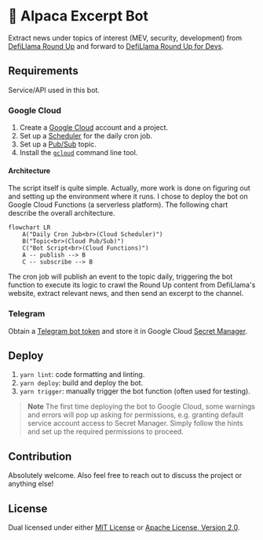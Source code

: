 # 🦙 Alpaca Excerpt Bot

Extract news under topics of interest (MEV, security, development) from [DefiLlama Round Up](https://defillama.com/roundup) and forward to [DefiLlama Round Up for Devs](https://t.me/defillama_roundup_dev).

## Requirements

Service/API used in this bot.

### Google Cloud

1.  Create a [Google Cloud](https://cloud.google.com) account and a project.
2.  Set up a [Scheduler](https://cloud.google.com/secret-manager/docs/create-secret) for the daily
    cron job.
3.  Set up a [Pub/Sub](https://cloud.google.com/pubsub/docs/publish-receive-messages-console) topic.
4.  Install the [`gcloud`](https://cloud.google.com/sdk/gcloud) command line tool.

#### Architecture

The script itself is quite simple. Actually, more work is done on figuring out and setting up the
environment where it runs. I chose to deploy the bot on Google Cloud Functions (a serverless
platform). The following chart describe the overall architecture.

```mermaid
flowchart LR
    A("Daily Cron Jub<br>(Cloud Scheduler)")
    B("Topic<br>(Cloud Pub/Sub)")
    C("Bot Script<br>(Cloud Functions)")
    A -- publish --> B
    C -- subscribe --> B
```

The cron job will publish an event to the topic daily, triggering the bot function to execute its
logic to crawl the Round Up content from DefiLlama's website, extract relevant news, and then send
an excerpt to the channel.

### Telegram

Obtain a [Telegram bot token](https://core.telegram.org/bots) and store it in Google Cloud
[Secret Manager](https://cloud.google.com/secret-manager/docs/create-secret).

## Deploy

1.  `yarn lint`: code formatting and linting.
2.  `yarn deploy`: build and deploy the bot.
3.  `yarn trigger`: manually trigger the bot function (often used for testing).

> **Note**
> The first time deploying the bot to Google Cloud, some warnings and errors will pop up asking for
> permissions, e.g. granting default service account access to Secret Manager. Simply follow the
> hints and set up the required permissions to proceed.

## Contribution

Absolutely welcome. Also feel free to reach out to discuss the project or anything else!

## License

Dual licensed under either [MIT License](./LICENSE-MIT) or [Apache License, Version 2.0](./LICENSE-APACHE).
